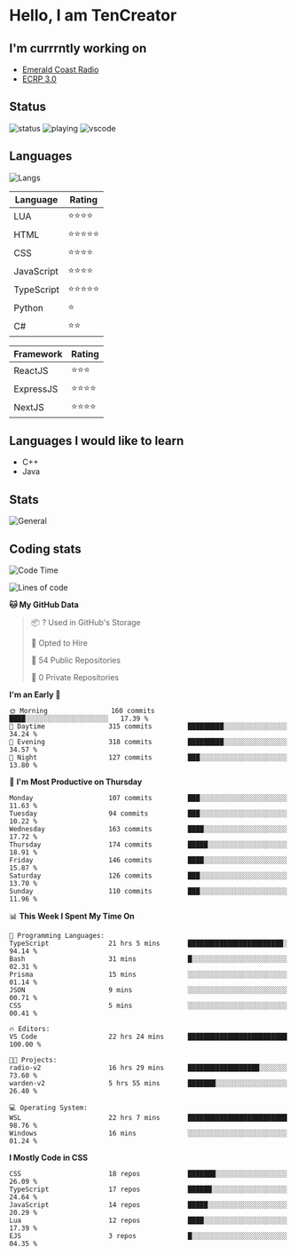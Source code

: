# Hello, I am TenCreator

## I'm currrntly working on
- [Emerald Coast Radio](https://listen.emeraldcoastrp.com/)
- [ECRP 3.0](http://github.com/Emerald-Coast-Roleplay/)

## Status
![status](https://api.statusbadges.me/badge/status/518334475038359555?simple=true&style=for-the-badge)
![playing](https://api.statusbadges.me/badge/playing/518334475038359555?style=for-the-badge)
![vscode](https://api.statusbadges.me/badge/vscode/518334475038359555?style=for-the-badge)

## Languages
![Langs](https://github-readme-stats.vercel.app/api/top-langs/?username=tencreator&layout=compact&theme=radical)


|Language|Rating|
|--------|------|
|LUA|⭐️⭐️⭐️⭐️|
|HTML|⭐️⭐️⭐️⭐️⭐️|
|CSS|⭐️⭐️⭐️⭐️|
|JavaScript|⭐️⭐️⭐️⭐️|
|TypeScript|⭐️⭐️⭐️⭐️⭐️|
|Python|⭐️|
|C#|⭐️⭐️ |

|Framework|Rating|
|--------|------|
|ReactJS|⭐️⭐️⭐|
|ExpressJS|⭐️⭐️⭐️⭐️|
|NextJS|⭐️⭐️⭐⭐️|

## Languages I would like to learn
- C++
- Java

## Stats
![General](https://github-readme-stats.vercel.app/api?username=tencreator&show_icons=true&theme=radical)

## Coding stats

<!--START_SECTION:waka-->
![Code Time](http://img.shields.io/badge/Code%20Time-272%20hrs%2054%20mins-blue)

![Lines of code](https://img.shields.io/badge/From%20Hello%20World%20I%27ve%20Written-1.3%20million%20lines%20of%20code-blue)

**🐱 My GitHub Data** 

> 📦 ? Used in GitHub's Storage 
 > 
> 💼 Opted to Hire
 > 
> 📜 54 Public Repositories 
 > 
> 🔑 0 Private Repositories 
 > 
**I'm an Early 🐤** 

```text
🌞 Morning                160 commits         ████░░░░░░░░░░░░░░░░░░░░░   17.39 % 
🌆 Daytime                315 commits         █████████░░░░░░░░░░░░░░░░   34.24 % 
🌃 Evening                318 commits         █████████░░░░░░░░░░░░░░░░   34.57 % 
🌙 Night                  127 commits         ███░░░░░░░░░░░░░░░░░░░░░░   13.80 % 
```
📅 **I'm Most Productive on Thursday** 

```text
Monday                   107 commits         ███░░░░░░░░░░░░░░░░░░░░░░   11.63 % 
Tuesday                  94 commits          ███░░░░░░░░░░░░░░░░░░░░░░   10.22 % 
Wednesday                163 commits         ████░░░░░░░░░░░░░░░░░░░░░   17.72 % 
Thursday                 174 commits         █████░░░░░░░░░░░░░░░░░░░░   18.91 % 
Friday                   146 commits         ████░░░░░░░░░░░░░░░░░░░░░   15.87 % 
Saturday                 126 commits         ███░░░░░░░░░░░░░░░░░░░░░░   13.70 % 
Sunday                   110 commits         ███░░░░░░░░░░░░░░░░░░░░░░   11.96 % 
```


📊 **This Week I Spent My Time On** 

```text
💬 Programming Languages: 
TypeScript               21 hrs 5 mins       ████████████████████████░   94.14 % 
Bash                     31 mins             █░░░░░░░░░░░░░░░░░░░░░░░░   02.31 % 
Prisma                   15 mins             ░░░░░░░░░░░░░░░░░░░░░░░░░   01.14 % 
JSON                     9 mins              ░░░░░░░░░░░░░░░░░░░░░░░░░   00.71 % 
CSS                      5 mins              ░░░░░░░░░░░░░░░░░░░░░░░░░   00.41 % 

🔥 Editors: 
VS Code                  22 hrs 24 mins      █████████████████████████   100.00 % 

🐱‍💻 Projects: 
radio-v2                 16 hrs 29 mins      ██████████████████░░░░░░░   73.60 % 
warden-v2                5 hrs 55 mins       ███████░░░░░░░░░░░░░░░░░░   26.40 % 

💻 Operating System: 
WSL                      22 hrs 7 mins       █████████████████████████   98.76 % 
Windows                  16 mins             ░░░░░░░░░░░░░░░░░░░░░░░░░   01.24 % 
```

**I Mostly Code in CSS** 

```text
CSS                      18 repos            ███████░░░░░░░░░░░░░░░░░░   26.09 % 
TypeScript               17 repos            ██████░░░░░░░░░░░░░░░░░░░   24.64 % 
JavaScript               14 repos            █████░░░░░░░░░░░░░░░░░░░░   20.29 % 
Lua                      12 repos            ████░░░░░░░░░░░░░░░░░░░░░   17.39 % 
EJS                      3 repos             █░░░░░░░░░░░░░░░░░░░░░░░░   04.35 % 
```




<!--END_SECTION:waka-->
